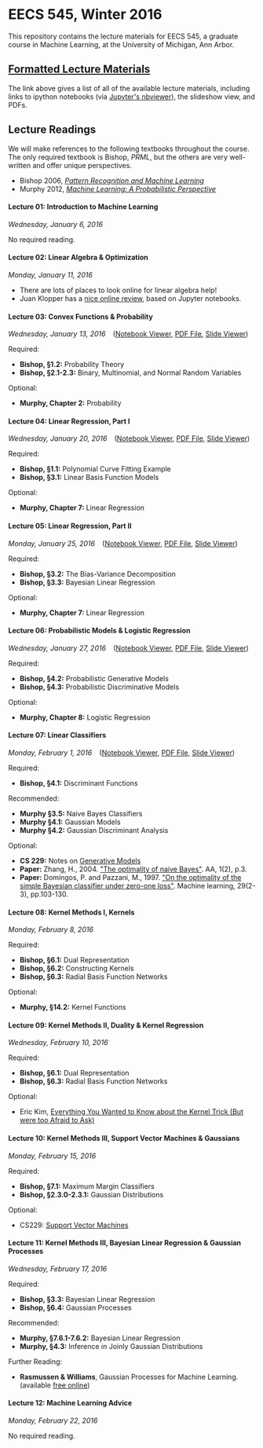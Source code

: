 # EECS 545, Winter 2016

This repository contains the lecture materials for EECS 545, a graduate course in Machine Learning, at the University of Michigan, Ann Arbor. 

## [Formatted Lecture Materials](./Lectures.md)

The link above gives a list of all of the available lecture materials, including links to ipython notebooks (via [Jupyter's nbviewer](http://nbviewer.jupyter.org/)), the slideshow view, and PDFs.

## Lecture Readings

We will make references to the following textbooks throughout the course.  The only required textbook is Bishop, *PRML*, but the others are very well-written and offer unique perspectives.

- Bishop 2006, [*Pattern Recognition and Machine Learning*](http://research.microsoft.com/en-us/um/people/cmbishop/prml/)
- Murphy 2012, [*Machine Learning:  A Probabilistic Perspective*](https://www.cs.ubc.ca/~murphyk/MLbook/)

#### Lecture 01:  Introduction to Machine Learning
*Wednesday, January 6, 2016*

No required reading.

#### Lecture 02:  Linear Algebra & Optimization
*Monday, January 11, 2016* 

- There are lots of places to look online for linear algebra help!
- Juan Klopper has a [nice online review](http://www.juanklopper.com/opencourseware/mathematics-2/ipython-lecture-notes/), based on Jupyter notebooks.

#### Lecture 03:  Convex Functions & Probability
*Wednesday, January 13, 2016* &ensp; ([Notebook Viewer](http://nbviewer.jupyter.org/github/thejakeyboy/umich-eecs545-lectures/blob/master/lecture03_convex-functions-optimization/lecture03_Convex-Functions-and-Optimization.ipynb), [PDF File](https://github.com/thejakeyboy/umich-eecs545-lectures/raw/master/lecture03_convex-functions-optimization/lecture03_Convex-Functions-and-Optimization.pdf), [Slide Viewer](http://nbviewer.jupyter.org/format/slides/github/thejakeyboy/umich-eecs545-lectures/blob/master/lecture03_convex-functions-optimization/lecture03_Convex-Functions-and-Optimization.ipynb))

Required:
- **Bishop, §1.2:** Probability Theory
- **Bishop, §2.1-2.3:** Binary, Multinomial, and Normal Random Variables

Optional:
- **Murphy, Chapter 2:**  Probability

#### Lecture 04:  Linear Regression, Part I
*Wednesday, January 20, 2016* &ensp; ([Notebook Viewer](http://nbviewer.jupyter.org/github/thejakeyboy/umich-eecs545-lectures/blob/master/lecture04_linear-regression-part1/lecture04_final_linear-regression-part-1.ipynb), [PDF File](https://github.com/thejakeyboy/umich-eecs545-lectures/raw/master/lecture04_linear-regression-part1/lecture04_final_linear-regression-part-1.pdf), [Slide Viewer](http://nbviewer.jupyter.org/format/slides/github/thejakeyboy/umich-eecs545-lectures/blob/master/lecture04_linear-regression-part1/lecture04_final_linear-regression-part-1.ipynb))

Required:
- **Bishop, §1.1:**  Polynomial Curve Fitting Example
- **Bishop, §3.1:**  Linear Basis Function Models

Optional:
- **Murphy, Chapter 7:**  Linear Regression

#### Lecture 05:  Linear Regression, Part II
*Monday, January 25, 2016* &ensp; ([Notebook Viewer](http://nbviewer.jupyter.org/github/thejakeyboy/umich-eecs545-lectures/blob/master/lecture05_linear-regression-part2/lecture05_final_linear-regression-part-2.ipynb), [PDF File](https://github.com/thejakeyboy/umich-eecs545-lectures/raw/master/lecture05_linear-regression-part2/lecture05_final_linear-regression-part-2.pdf), [Slide Viewer](http://nbviewer.jupyter.org/format/slides/github/thejakeyboy/umich-eecs545-lectures/blob/master/lecture05_linear-regression-part2/lecture05_final_linear-regression-part-2.ipynb))

Required:
- **Bishop, §3.2:**  The Bias-Variance Decomposition
- **Bishop, §3.3:**  Bayesian Linear Regression

Optional:
- **Murphy, Chapter 7:**  Linear Regression

#### Lecture 06:  Probabilistic Models & Logistic Regression
*Wednesday, January 27, 2016* &ensp; ([Notebook Viewer](http://nbviewer.jupyter.org/github/thejakeyboy/umich-eecs545-lectures/blob/master/lecture06_generative-models-gda/lecture06_final_probability-models-logistic-regression.ipynb), [PDF File](https://github.com/thejakeyboy/umich-eecs545-lectures/raw/master/lecture06_generative-models-gda/lecture06_final_probability-models-logistic-regression.pdf), [Slide Viewer](http://nbviewer.jupyter.org/format/slides/github/thejakeyboy/umich-eecs545-lectures/blob/master/lecture06_generative-models-gda/lecture06_final_probability-models-logistic-regression.ipynb))

Required:
- **Bishop, §4.2:**  Probabilistic Generative Models
- **Bishop, §4.3:**  Probabilistic Discriminative Models

Optional:
- **Murphy, Chapter 8:**  Logistic Regression

#### Lecture 07:  Linear Classifiers
*Monday, February 1, 2016* &ensp; ([Notebook Viewer](http://nbviewer.jupyter.org/github/thejakeyboy/umich-eecs545-lectures/blob/master/lecture07_nb-lda-perceptron/lecture07_final_nb-gda-lda.ipynb), [PDF File](https://github.com/thejakeyboy/umich-eecs545-lectures/raw/master/lecture07_nb-lda-perceptron/lecture07_final_nb-gda-lda.pdf), [Slide Viewer](http://nbviewer.jupyter.org/format/slides/github/thejakeyboy/umich-eecs545-lectures/blob/master/lecture07_nb-lda-perceptron/lecture07_final_nb-gda-lda.ipynb))

Required:
- **Bishop, §4.1:**  Discriminant Functions

Recommended:
- **Murphy §3.5:**  Naive Bayes Classifiers
- **Murphy §4.1:**  Gaussian Models
- **Murphy §4.2:**  Gaussian Discriminant Analysis

Optional:
- **CS 229:** Notes on [Generative Models](http://cs229.stanford.edu/notes/cs229-notes2.pdf)
- **Paper:**  Zhang, H., 2004. ["The optimality of naive Bayes"](http://www.cs.unb.ca/profs/hzhang/publications/FLAIRS04ZhangH.pdf). AA, 1(2), p.3.
- **Paper:**  Domingos, P. and Pazzani, M., 1997. ["On the optimality of the simple Bayesian classifier under zero-one loss"](http://link.springer.com/article/10.1023/A:1007413511361). Machine learning, 29(2-3), pp.103-130.

#### Lecture 08:  Kernel Methods I,  Kernels
*Monday, February 8, 2016* 

Required:
- **Bishop, §6.1:**  Dual Representation
- **Bishop, §6.2:**  Constructing Kernels
- **Bishop, §6.3:**  Radial Basis Function Networks

Optional:
- **Murphy, §14.2:**  Kernel Functions

#### Lecture 09:  Kernel Methods II, Duality & Kernel Regression
*Wednesday, February 10, 2016* 

Required:
- **Bishop, §6.1:**  Dual Representation
- **Bishop, §6.3:**  Radial Basis Function Networks

Optional:
- Eric Kim, [Everything You Wanted to Know about the Kernel Trick (But were too Afraid to Ask)](http://www.eric-kim.net/eric-kim-net/posts/1/kernel_trick.html)

#### Lecture 10:  Kernel Methods III, Support Vector Machines & Gaussians
*Monday, February 15, 2016* 

Required:
- **Bishop, §7.1:**  Maximum Margin Classifiers
- **Bishop, §2.3.0-2.3.1:**  Gaussian Distributions

Optional:
- CS229:  [Support Vector Machines](http://cs229.stanford.edu/notes/cs229-notes3.pdf)

#### Lecture 11:  Kernel Methods III, Bayesian Linear Regression & Gaussian Processes
*Wednesday, February 17, 2016* 

Required:
- **Bishop, §3.3:**  Bayesian Linear Regression
- **Bishop, §6.4:**  Gaussian Processes

Recommended:
- **Murphy, §7.6.1-7.6.2:**  Bayesian Linear Regression
- **Murphy, §4.3:**  Inference in Joinly Gaussian Distributions

Further Reading:
- **Rasmussen & Williams**, Gaussian Processes for Machine Learning.  (available [free online](http://www.gaussianprocess.org/gpml/))

#### Lecture 12:  Machine Learning Advice
*Monday, February 22, 2016*

No required reading.

